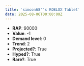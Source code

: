 ```yaml
---
title: 'simoon68''s ROBLOX Tablet'
date: 2025-08-06T00:00:00Z
---
```

- **RAP**: 90000
- **Value**: -1
- **Demand level**: 0
- **Trend**: 2
- **Projected?**: True
- **Hyped?**: True
- **Rare?**: True
